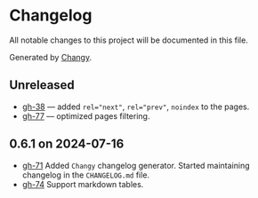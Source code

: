 # Changelog

All notable changes to this project will be documented in this file.

Generated by [Changy](https://github.com/Tiendil/changy/tree/main).

## Unreleased

- [gh-38](https://github.com/Tiendil/brigid/issues/38) — added `rel="next"`, `rel="prev"`, `noindex` to the pages.
- [gh-77](https://github.com/Tiendil/brigid/issues/77) — optimized pages filtering.

## 0.6.1 on 2024-07-16

- [gh-71](https://github.com/Tiendil/brigid/issues/71) Added `Changy` changelog generator. Started maintaining changelog in the `CHANGELOG.md` file.
- [gh-74](https://github.com/Tiendil/brigid/issues/74) Support markdown tables.